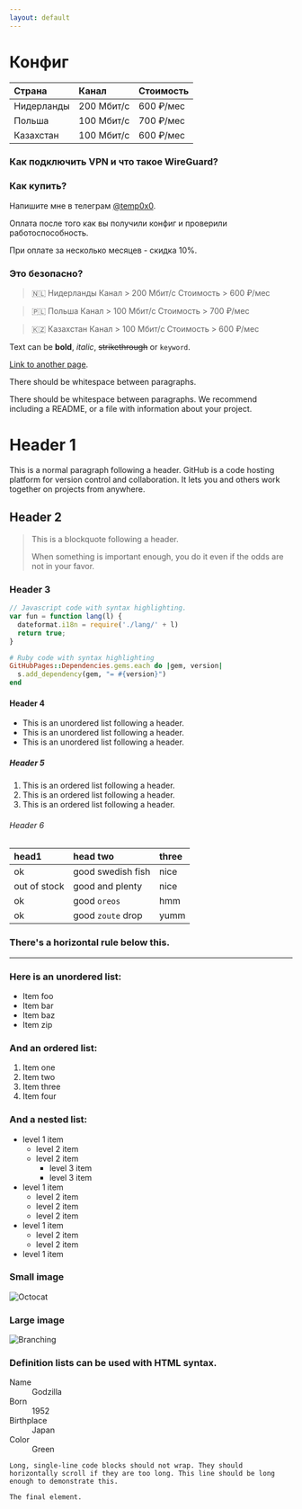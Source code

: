```yaml
---
layout: default
---
```

# Конфиг

| Страна       | Канал             | Стоимость |
|:-------------|:------------------|:----------|
| Нидерланды   | 200 Мбит/с        | 600 ₽/мес |
| Польша       | 100 Мбит/с        | 700 ₽/мес |
| Казахстан    | 100 Мбит/с        | 600 ₽/мес |

### Как подключить VPN и что такое WireGuard?

### Как купить?
Напишите мне в телеграм [@temp0x0](https://t.me/temp0x0).

Оплата после того как вы получили конфиг и проверили работоспособность.

При оплате за несколько месяцев - скидка 10%.

### Это безопасно?
> 🇳🇱 Нидерланды 
> Канал > 200 Мбит/с
> Стоимость > 600 ₽/мес

> 🇵🇱 Польша
> Канал > 100 Мбит/с
> Стоимость > 700 ₽/мес

> 🇰🇿 Казахстан 
> Канал > 100 Мбит/с
> Стоимость > 600 ₽/мес


Text can be **bold**, _italic_, ~~strikethrough~~ or `keyword`.

[Link to another page](./another-page.html).

There should be whitespace between paragraphs.

There should be whitespace between paragraphs. We recommend including a README, or a file with information about your project.

# Header 1

This is a normal paragraph following a header. GitHub is a code hosting platform for version control and collaboration. It lets you and others work together on projects from anywhere.

## Header 2

> This is a blockquote following a header.
>
> When something is important enough, you do it even if the odds are not in your favor.

### Header 3

```js
// Javascript code with syntax highlighting.
var fun = function lang(l) {
  dateformat.i18n = require('./lang/' + l)
  return true;
}
```

```ruby
# Ruby code with syntax highlighting
GitHubPages::Dependencies.gems.each do |gem, version|
  s.add_dependency(gem, "= #{version}")
end
```

#### Header 4

*   This is an unordered list following a header.
*   This is an unordered list following a header.
*   This is an unordered list following a header.

##### Header 5

1.  This is an ordered list following a header.
2.  This is an ordered list following a header.
3.  This is an ordered list following a header.

###### Header 6

| head1        | head two          | three |
|:-------------|:------------------|:------|
| ok           | good swedish fish | nice  |
| out of stock | good and plenty   | nice  |
| ok           | good `oreos`      | hmm   |
| ok           | good `zoute` drop | yumm  |

### There's a horizontal rule below this.

* * *

### Here is an unordered list:

*   Item foo
*   Item bar
*   Item baz
*   Item zip

### And an ordered list:

1.  Item one
1.  Item two
1.  Item three
1.  Item four

### And a nested list:

- level 1 item
  - level 2 item
  - level 2 item
    - level 3 item
    - level 3 item
- level 1 item
  - level 2 item
  - level 2 item
  - level 2 item
- level 1 item
  - level 2 item
  - level 2 item
- level 1 item

### Small image

![Octocat](https://github.githubassets.com/images/icons/emoji/octocat.png)

### Large image

![Branching](https://guides.github.com/activities/hello-world/branching.png)


### Definition lists can be used with HTML syntax.

<dl>
<dt>Name</dt>
<dd>Godzilla</dd>
<dt>Born</dt>
<dd>1952</dd>
<dt>Birthplace</dt>
<dd>Japan</dd>
<dt>Color</dt>
<dd>Green</dd>
</dl>

```
Long, single-line code blocks should not wrap. They should horizontally scroll if they are too long. This line should be long enough to demonstrate this.
```

```
The final element.
```
